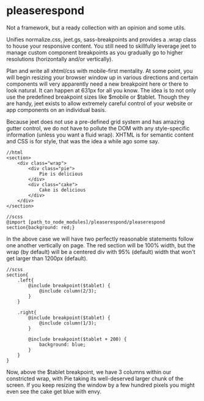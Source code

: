 # pleaserespond

Not a framework, but a ready collection with an opinion and some utils.

Unifies normalize.css, jeet.gs, sass-breakpoints and provides a .wrap class to house your responsive content. You still need to skillfully leverage jeet to manage custom component breakpoints as you gradually go to higher resolutions (horizontally and/or vertically).

Plan and write all xhtml/css with mobile-first mentality. At some point, you will begin resizing your browser window up in various directions and certain components will very apparently need a new breakpoint here or there to look natural. It can happen at 631px for all you know. The idea is to not only use the predefined breakpoint sizes like $mobile or $tablet. Though they are handy, jeet exists to allow extremely careful control of your website or app components on an individual basis.

Because jeet does not use a pre-defined grid system and has amazing gutter control, we do not have to pollute the DOM with any style-specific information (unless you want a fluid wrap). XHTML is for semantic content and CSS is for style, that was the idea a while ago some say.

    //html
    <section>
        <div class="wrap">
            <div class="pie">
                Pie is delicious
            </div>
            <div class="cake">
                Cake is delicious
            </div>
        </div>
    </section>
    
    //scss
    @import [path_to_node_modules]/pleaserespond/pleaserespond
    section{background: red;}
    
In the above case we will have two perfectly reasonable statements follow one another vertically on page. The red section will be 100% width, but the wrap (by default) will be a centered div with 95% (default) width that won't get larger than 1200px (default).

    //scss
    section{
        .left{
            @include breakpoint($tablet) {
                @include column(2/3);
            }
        }

        .right{
            @include breakpoint($tablet) {
                @include column(1/3);
            }
            
            @include breakpoint($tablet + 200) {
                background: blue;
            }
        }
    }

Now, above the $tablet breakpoint, we have 3 columns within our constricted wrap, with Pie taking its well-deserved larger chunk of the screen. If you keep resizing the window by a few hundred pixels you might even see the cake get blue with envy.